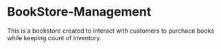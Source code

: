 # BookStore-Management
This is a bookstore created to interact with customers to purchace books while keeping count of inventory.
